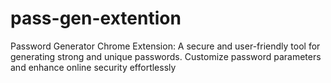 # pass-gen-extention
Password Generator Chrome Extension: A secure and user-friendly tool for generating strong and unique passwords. Customize password parameters and enhance online security effortlessly
